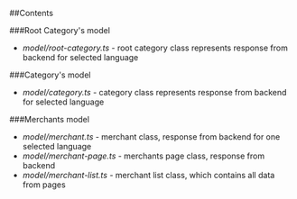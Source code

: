 ##Contents

###Root Category's model
- *model/root-category.ts* - root category class represents response from backend for selected language

###Category's model
- *model/category.ts* - category class represents response from backend for selected language

###Merchants model
- *model/merchant.ts* - merchant class, response from backend for one selected language
- *model/merchant-page.ts* - merchants page class, response from backend
- *model/merchant-list.ts* - merchant list class, which contains all data from pages

